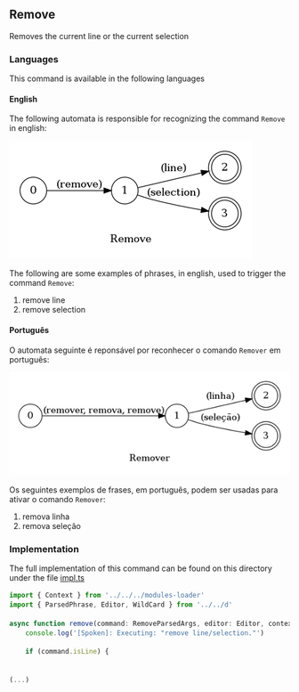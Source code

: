 ## Remove

Removes the current line or the current selection

### Languages

This command is available in the following languages

#### English

The following automata is responsible for recognizing the command `Remove` in english:

![English](phrase_en-US.png)

The following are some examples of phrases, in english, used to trigger the command `Remove`:

1. remove line
2. remove selection

#### Português

O automata seguinte é reponsável por reconhecer o comando `Remover` em português:

![Português](phrase_pt-BR.png)

Os seguintes exemplos de frases, em português, podem ser usadas para ativar o comando `Remover`:

1. remova linha
2. remova seleção

### Implementation

The full implementation of this command can be found on this directory under the file [impl.ts](impl.ts)

```typescript
import { Context } from '../../../modules-loader'
import { ParsedPhrase, Editor, WildCard } from '../../d'

async function remove(command: RemoveParsedArgs, editor: Editor, context: Context) {
    console.log('[Spoken]: Executing: "remove line/selection."')

    if (command.isLine) {
        

(...)
```